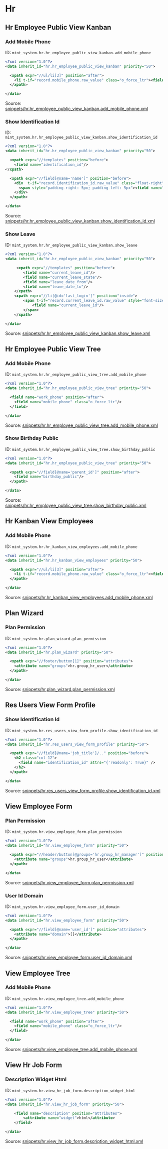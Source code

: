 # Hr
## Hr Employee Public View Kanban  
### Add Mobile Phone  
ID: `mint_system.hr.hr_employee_public_view_kanban.add_mobile_phone`  
```xml
<?xml version="1.0"?>
<data inherit_id="hr.hr_employee_public_view_kanban" priority="50">

  <xpath expr="//ul/li[3]" position="after">
    <li t-if="record.mobile_phone.raw_value" class="o_force_ltr"><field name="mobile_phone"/></li>
  </xpath>

</data>

```
Source: [snippets/hr.hr_employee_public_view_kanban.add_mobile_phone.xml](https://github.com/Mint-System/Odoo-Build/tree/14.0/snippets/hr.hr_employee_public_view_kanban.add_mobile_phone.xml)

### Show Identification Id  
ID: `mint_system.hr.hr_employee_public_view_kanban.show_identification_id`  
```xml
<?xml version="1.0"?>
<data inherit_id="hr.hr_employee_public_view_kanban" priority="50">

  <xpath expr="//templates" position="before">
    <field name="identification_id"/>
</xpath>

  <xpath expr="//field[@name='name']" position="before">
    <div  t-if="record.identification_id.raw_value" class="float-right">
      <span style="padding-right: 5px; padding-left: 5px"><field name="identification_id"/></span>
    </div>
  </xpath>

</data>

```
Source: [snippets/hr.hr_employee_public_view_kanban.show_identification_id.xml](https://github.com/Mint-System/Odoo-Build/tree/14.0/snippets/hr.hr_employee_public_view_kanban.show_identification_id.xml)

### Show Leave  
ID: `mint_system.hr.hr_employee_public_view_kanban.show_leave`  
```xml
<?xml version="1.0"?>
<data inherit_id="hr.hr_employee_public_view_kanban" priority="50">

     <xpath expr="//templates" position="before">
        <field name="current_leave_id"/>
        <field name="current_leave_state"/>
        <field name="leave_date_from"/>
        <field name="leave_date_to"/>
    </xpath>
    <xpath expr="//li[@id='last_login']" position="inside">
        <span t-if="record.current_leave_id.raw_value" style="font-size: 100%" t-att-class="record.current_leave_state.raw_value=='validate'?'oe_kanban_button oe_kanban_color_3':'oe_kanban_button oe_kanban_color_2'" t-att-title="moment(record.leave_date_from.raw_value).format('ddd Do MMM') + ' - ' + moment(record.leave_date_to.raw_value).format('ddd Do MMM')">
            <field name="current_leave_id"/>
        </span>
    </xpath>

</data>

```
Source: [snippets/hr.hr_employee_public_view_kanban.show_leave.xml](https://github.com/Mint-System/Odoo-Build/tree/14.0/snippets/hr.hr_employee_public_view_kanban.show_leave.xml)

## Hr Employee Public View Tree  
### Add Mobile Phone  
ID: `mint_system.hr.hr_employee_public_view_tree.add_mobile_phone`  
```xml
<?xml version="1.0"?>
<data inherit_id="hr.hr_employee_public_view_tree" priority="50">

  <field name="work_phone" position="after">
    <field name="mobile_phone" class="o_force_ltr"/>
  </field>

</data>

```
Source: [snippets/hr.hr_employee_public_view_tree.add_mobile_phone.xml](https://github.com/Mint-System/Odoo-Build/tree/14.0/snippets/hr.hr_employee_public_view_tree.add_mobile_phone.xml)

### Show Birthday Public  
ID: `mint_system.hr.hr_employee_public_view_tree.show_birthday_public`  
```xml
<?xml version="1.0"?>
<data inherit_id="hr.hr_employee_public_view_tree" priority="50">

  <xpath expr="//field[@name='parent_id']" position="after">
    <field name="birthday_public"/>
  </xpath>

</data>

```
Source: [snippets/hr.hr_employee_public_view_tree.show_birthday_public.xml](https://github.com/Mint-System/Odoo-Build/tree/14.0/snippets/hr.hr_employee_public_view_tree.show_birthday_public.xml)

## Hr Kanban View Employees  
### Add Mobile Phone  
ID: `mint_system.hr.hr_kanban_view_employees.add_mobile_phone`  
```xml
<?xml version="1.0"?>
<data inherit_id="hr.hr_kanban_view_employees" priority="50">

  <xpath expr="//ul/li[3]" position="after">
    <li t-if="record.mobile_phone.raw_value" class="o_force_ltr"><field name="mobile_phone"/></li>
  </xpath>

</data>

```
Source: [snippets/hr.hr_kanban_view_employees.add_mobile_phone.xml](https://github.com/Mint-System/Odoo-Build/tree/14.0/snippets/hr.hr_kanban_view_employees.add_mobile_phone.xml)

## Plan Wizard  
### Plan Permission  
ID: `mint_system.hr.plan_wizard.plan_permission`  
```xml
<?xml version="1.0"?>
<data inherit_id="hr.plan_wizard" priority="50">

  <xpath expr="//footer/button[1]" position="attributes">
    <attribute name="groups">hr.group_hr_user</attribute>
  </xpath>

</data>

```
Source: [snippets/hr.plan_wizard.plan_permission.xml](https://github.com/Mint-System/Odoo-Build/tree/14.0/snippets/hr.plan_wizard.plan_permission.xml)

## Res Users View Form Profile  
### Show Identification Id  
ID: `mint_system.hr.res_users_view_form_profile.show_identification_id`  
```xml
<?xml version="1.0"?>
<data inherit_id="hr.res_users_view_form_profile" priority="50">

  <xpath expr="//field[@name='job_title']/.." position="before">
    <h2 class="col-12">
      <field name="identification_id" attrs="{'readonly': True}" />
    </h2>
  </xpath>

</data>
```
Source: [snippets/hr.res_users_view_form_profile.show_identification_id.xml](https://github.com/Mint-System/Odoo-Build/tree/14.0/snippets/hr.res_users_view_form_profile.show_identification_id.xml)

## View Employee Form  
### Plan Permission  
ID: `mint_system.hr.view_employee_form.plan_permission`  
```xml
<?xml version="1.0"?>
<data inherit_id="hr.view_employee_form" priority="50">

  <xpath expr="//header/button[@groups='hr.group_hr_manager']" position="attributes">
    <attribute name="groups">hr.group_hr_user</attribute>
  </xpath>

</data>

```
Source: [snippets/hr.view_employee_form.plan_permission.xml](https://github.com/Mint-System/Odoo-Build/tree/14.0/snippets/hr.view_employee_form.plan_permission.xml)

### User Id Domain  
ID: `mint_system.hr.view_employee_form.user_id_domain`  
```xml
<?xml version="1.0"?>
<data inherit_id="hr.view_employee_form" priority="50">

  <xpath expr="//field[@name='user_id']" position="attributes">
    <attribute name="domain">[]</attribute>
  </xpath>

</data>

```
Source: [snippets/hr.view_employee_form.user_id_domain.xml](https://github.com/Mint-System/Odoo-Build/tree/14.0/snippets/hr.view_employee_form.user_id_domain.xml)

## View Employee Tree  
### Add Mobile Phone  
ID: `mint_system.hr.view_employee_tree.add_mobile_phone`  
```xml
<?xml version="1.0"?>
<data inherit_id="hr.view_employee_tree" priority="50">

  <field name="work_phone" position="after">
    <field name="mobile_phone" class="o_force_ltr"/>
  </field>

</data>

```
Source: [snippets/hr.view_employee_tree.add_mobile_phone.xml](https://github.com/Mint-System/Odoo-Build/tree/14.0/snippets/hr.view_employee_tree.add_mobile_phone.xml)

## View Hr Job Form  
### Description Widget Html  
ID: `mint_system.hr.view_hr_job_form.description_widget_html`  
```xml
<?xml version="1.0"?>
<data inherit_id="hr.view_hr_job_form" priority="50">

    <field name="description" position="attributes">
        <attribute name="widget">html</attribute>
    </field>

</data>

```
Source: [snippets/hr.view_hr_job_form.description_widget_html.xml](https://github.com/Mint-System/Odoo-Build/tree/14.0/snippets/hr.view_hr_job_form.description_widget_html.xml)

